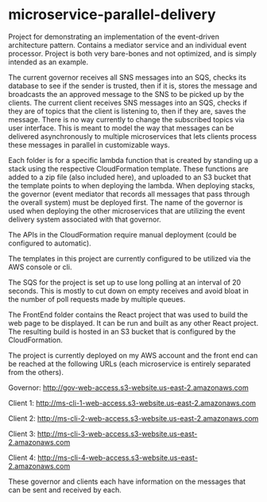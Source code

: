 # microservice-parallel-delivery
Project for demonstrating an implementation of the event-driven architecture pattern. Contains a mediator service and an individual event 
processor. Project is both very bare-bones and not optimized, and is simply intended as an example.

The current governor receives all SNS messages into an SQS, checks its database to see if the sender is trusted, then if it is, stores the 
message and broadcasts the an approved message to the SNS to be picked up by the clients. The current client receives SNS messages into an 
SQS, checks if they are of topics that the client is listening to, then if they are, saves the message. There is no way currently to 
change the subscribed topics via user interface. This is meant to model the way that messages can be delivered asynchronously to multiple 
microservices that lets clients process these messages in parallel in customizable ways.

Each folder is for a specific lambda function that is created by standing up a stack using the respective CloudFormation template. 
These functions are added to a zip file (also included here), and uploaded to an S3 bucket that the template points to when deploying 
the lambda. When deploying stacks, the governor (event mediator that records all messages that pass through the overall system) must
be deployed first. The name of the governor is used when deploying the other microservices that are utilizing the event delivery system 
associated with that governor.

The APIs in the CloudFormation require manual deployment (could be configured to automatic).

The templates in this project are currently configured to be utilized via the AWS console or cli.

The SQS for the project is set up to use long polling at an interval of 20 seconds. This is mostly to cut down on empty receives and
avoid bloat in the number of poll requests made by multiple queues.

The FrontEnd folder contains the React project that was used to build the web page to be displayed. It can be run and built as any other
React project. The resulting build is hosted in an S3 bucket that is configured by the CloudFormation. 

The project is currently deployed on my AWS account and the front end can be reached at the following URLs (each microservice is entirely 
separated from the others).

Governor: http://gov-web-access.s3-website.us-east-2.amazonaws.com

Client 1: http://ms-cli-1-web-access.s3-website.us-east-2.amazonaws.com

Client 2: http://ms-cli-2-web-access.s3-website.us-east-2.amazonaws.com

Client 3: http://ms-cli-3-web-access.s3-website.us-east-2.amazonaws.com

Client 4: http://ms-cli-4-web-access.s3-website.us-east-2.amazonaws.com


These governor and clients each have information on the messages that can be sent and received by each.
